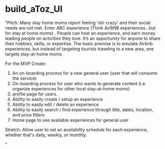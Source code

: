 # build_aToz_UI

"Pitch: Many stay home moms report feeling 'stir crazy' and their social needs are not met. Enter ABC experience (Think AirBNB experiences...but for stay at home moms) . People can host an experience, and earn money leading people on activities they love. It’s an opportunity for anyone to share their hobbies, skills, or expertise. The basic premise is to emulate Airbnb experiences, but instead of targeting tourists traveling to a new area, one targets stay-at-home moms.
 
 For the MVP Create:
 
 1. An on-boarding process for a new general user (user that will consume the service)
 2. On-boarding process for user who wants to generate content (i.e. organize experiences for other local stay-at-home moms)
 3. profile page for users.
 4. Ability to easily create / setup an experience
 5. Ability to easily edit / delete an experience
 6. Ability to easily search / find experience through title, dates, location, and price filters
 7. Home page to see available experiences for general user
 
 Stretch: Allow user to set an availability schedule for each experience, whether that's daily, weekly, or monthly.
 
"